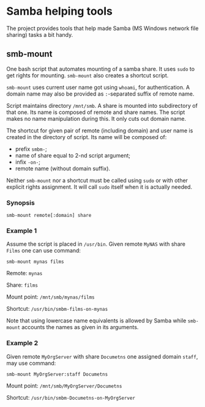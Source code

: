 # Samba helping tools

The project provides tools that help made Samba (MS Windows network file
sharing) tasks a bit handy.

## smb-mount
One bash script that automates mounting of a samba share. It uses `sudo` to 
get rights for mounting. `smb-mount` also creates a shortcut script.


`smb-mount` uses current user name got using `whoami`, for authentication.
A domain name may also be provided as `:`-separated suffix of remote name.


Script maintains directory `/mnt/smb`. A share is mounted into subdirectory
of that one. Its name is composed of remote and share names. The script makes
no name manipulation during this. It only cuts out domain name.


The shortcut for given pair of remote (including domain) and user name is
created in the directory of script. Its name will be composed of:
* prefix `smbm-`;
* name of share equal to 2-nd script argument;
* infix `-on-`;
* remote name (without domain suffix).


Neither `smb-mount` nor a shortcut must be called using `sudo` or with
other explicit rights assignment. It will call `sudo` itself when it is
actually needed.

### Synopsis
`smb-mount remote[:domain] share`


### Example 1
Assume the script is placed in `/usr/bin`. Given remote `MyNAS` with share
`Films` one can use command:

`smb-mount mynas films`

Remote: `mynas`

Share: `films`

Mount point: `/mnt/smb/mynas/films`

Shortcut: `/usr/bin/smbm-films-on-mynas`

Note that using lowercase name equivalents is allowed by Samba while
`smb-mount` accounts the names as given in its arguments.

### Example 2
Given remote `MyOrgServer` with share `Documetns` one assigned domain `staff`,
may use command:

`smb-mount MyOrgServer:staff Documetns`

Mount point: `/mnt/smb/MyOrgServer/Documetns`

Shortcut: `/usr/bin/smbm-Documetns-on-MyOrgServer`
